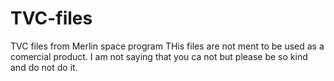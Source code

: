 # TVC-files
TVC files from Merlin space program
THis files are not ment to be used as a comercial product. I am not saying that you ca not but please be so kind and do not do it.
